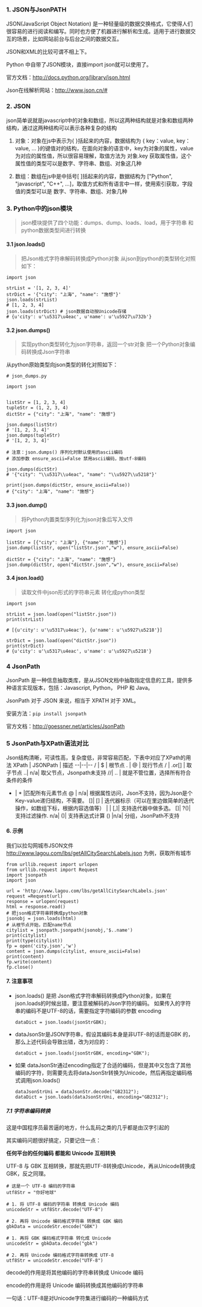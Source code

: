 ### 1. JSON与JsonPATH

JSON(JavaScript Object Notation) 是一种轻量级的数据交换格式，它使得人们很容易的进行阅读和编写。同时也方便了机器进行解析和生成。适用于进行数据交互的场景，比如网站前台与后台之间的数据交互。

JSON和XML的比较可谓不相上下。

Python 中自带了JSON模块，直接import json就可以使用了。

官方文档：http://docs.python.org/library/json.html

Json在线解析网站：http://www.json.cn/#

### 2. JSON
json简单说就是javascript中的对象和数组，所以这两种结构就是对象和数组两种结构，通过这两种结构可以表示各种复杂的结构

1. 对象：对象在js中表示为{ }括起来的内容，数据结构为 { key：value, key：value, ... }的键值对的结构，在面向对象的语言中，key为对象的属性，value为对应的属性值，所以很容易理解，取值方法为 对象.key 获取属性值，这个属性值的类型可以是数字、字符串、数组、对象这几种

2. 数组：数组在js中是中括号[ ]括起来的内容，数据结构为 ["Python", "javascript", "C++", ...]，取值方式和所有语言中一样，使用索引获取，字段值的类型可以是 数字、字符串、数组、对象几种

### 3. Python中的json模块
> json模块提供了四个功能：dumps、dump、loads、load，用于字符串 和 python数据类型间进行转换

#### 3.1 json.loads()
> 把Json格式字符串解码转换成Python对象 从json到python的类型转化对照如下：

```
import json

strList = '[1, 2, 3, 4]'
strDict = '{"city": "上海", "name": "施想"}'
json.loads(strList) 
# [1, 2, 3, 4]
json.loads(strDict) # json数据自动按Unicode存储
# {u'city': u'\u5317\u4eac', u'name': u'\u5927\u732b'}
```

#### 3.2 json.dumps()

> 实现python类型转化为json字符串，返回一个str对象 把一个Python对象编码转换成Json字符串

从python原始类型向json类型的转化对照如下：
```
# json_dumps.py

import json


listStr = [1, 2, 3, 4]
tupleStr = (1, 2, 3, 4)
dictStr = {"city": "上海", "name": "施想"}

json.dumps(listStr)
# '[1, 2, 3, 4]'
json.dumps(tupleStr)
# '[1, 2, 3, 4]'

# 注意：json.dumps() 序列化时默认使用的ascii编码
# 添加参数 ensure_ascii=False 禁用ascii编码，按utf-8编码

json.dumps(dictStr) 
# '{"city": "\\u5317\\u4eac", "name": "\\u5927\\u5218"}'

print(json.dumps(dictStr, ensure_ascii=False))
# {"city": "上海", "name": "施想"}

```

#### 3.3 json.dump()

> 将Python内置类型序列化为json对象后写入文件
```
import json

listStr = [{"city": "上海"}, {"name": "施想"}]
json.dump(listStr, open("listStr.json","w"), ensure_ascii=False)

dictStr = {"city": "上海", "name": "施想"}
json.dump(dictStr, open("dictStr.json","w"), ensure_ascii=False)
```
#### 3.4 json.load()
> 读取文件中json形式的字符串元素 转化成python类型
```
import json

strList = json.load(open("listStr.json"))
print(strList)

# [{u'city': u'\u5317\u4eac'}, {u'name': u'\u5927\u5218'}]

strDict = json.load(open("dictStr.json"))
print(strDict)
# {u'city': u'\u5317\u4eac', u'name': u'\u5927\u5218'}
```

### 4 JsonPath
JsonPath 是一种信息抽取类库，是从JSON文档中抽取指定信息的工具，提供多种语言实现版本，包括：Javascript, Python， PHP 和 Java。

JsonPath 对于 JSON 来说，相当于 XPATH 对于 XML。

安装方法：`pip install jsonpath`

官方文档：http://goessner.net/articles/JsonPath

### 5 JsonPath与XPath语法对比
Json结构清晰，可读性高，复杂度低，非常容易匹配，下表中对应了XPath的用法
XPath | JSONPath | 描述
--|--|--
/ |	$ | 根节点
. |	@ | 现行节点
/ |	.or[] |	取子节点
..| n/a| 	取父节点，Jsonpath未支持
//| .. |	就是不管位置，选择所有符合条件的条件
* |	* |匹配所有元素节点
@ |	n/a| 	根据属性访问，Json不支持，因为Json是个Key-value递归结构，不需要。
[]| [] |	迭代器标示（可以在里边做简单的迭代操作，如数组下标，根据内容选值等）
| |	[,]| 	支持迭代器中做多选。
[]| ?()| 	支持过滤操作.
n/a| ()| 	支持表达式计算
() |n/a| 	分组，JsonPath不支持

#### 6. 示例
我们以拉勾网城市JSON文件 http://www.lagou.com/lbs/getAllCitySearchLabels.json 为例，获取所有城市
```
from urllib.request import urlopen
from urllib.request import Request
import jsonpath
import json

url = 'http://www.lagou.com/lbs/getAllCitySearchLabels.json'
request =Request(url)
response = urlopen(request)
html = response.read()
# 把json格式字符串转换成python对象
jsonobj = json.loads(html)
# 从根节点开始，匹配name节点
citylist = jsonpath.jsonpath(jsonobj,'$..name')
print(citylist)
print(type(citylist))
fp = open('city.json','w')
content = json.dumps(citylist, ensure_ascii=False)
print(content)
fp.write(content)
fp.close()
```

#### 7. 注意事项

-  json.loads() 是把 Json格式字符串解码转换成Python对象，如果在json.loads的时候出错，要注意被解码的Json字符的编码。
如果传入的字符串的编码不是UTF-8的话，需要指定字符编码的参数 encoding
    ```
    dataDict = json.loads(jsonStrGBK);
    ```
- dataJsonStr是JSON字符串，假设其编码本身是非UTF-8的话而是GBK 的，那么上述代码会导致出错，改为对应的：

     ```
     dataDict = json.loads(jsonStrGBK, encoding="GBK");
     ```

- 如果 dataJsonStr通过encoding指定了合适的编码，但是其中又包含了其他编码的字符，则需要先去将dataJsonStr转换为Unicode，然后再指定编码格式调用json.loads()
    ```
    dataJsonStrUni = dataJsonStr.decode("GB2312"); 
    dataDict = json.loads(dataJsonStrUni, encoding="GB2312");
    ```

##### 7.1 字符串编码转换

这是中国程序员最苦逼的地方，什么乱码之类的几乎都是由汉字引起的

其实编码问题很好搞定，只要记住一点：

**任何平台的任何编码 都能和 Unicode 互相转换**

UTF-8 与 GBK 互相转换，那就先把UTF-8转换成Unicode，再从Unicode转换成GBK，反之同理。



``` 
# 这是一个 UTF-8 编码的字符串
utf8Str = "你好地球"

# 1. 将 UTF-8 编码的字符串 转换成 Unicode 编码
unicodeStr = utf8Str.decode("UTF-8")

# 2. 再将 Unicode 编码格式字符串 转换成 GBK 编码
gbkData = unicodeStr.encode("GBK")

# 1. 再将 GBK 编码格式字符串 转化成 Unicode
unicodeStr = gbkData.decode("gbk")

# 2. 再将 Unicode 编码格式字符串转换成 UTF-8
utf8Str = unicodeStr.encode("UTF-8")
```
decode的作用是将其他编码的字符串转换成 Unicode 编码

encode的作用是将 Unicode 编码转换成其他编码的字符串

一句话：UTF-8是对Unicode字符集进行编码的一种编码方式
